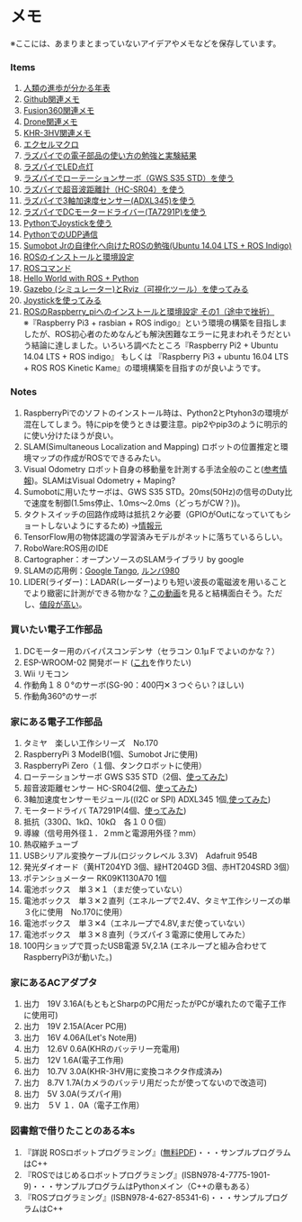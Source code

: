 # メモ
※ここには、あまりまとまっていないアイデアやメモなどを保存しています。


### Items
1. [人類の進歩が分かる年表](History.md)  
1. [Github関連メモ](GitHub.md)
1. [Fusion360関連メモ](Fusion360.md)
1. [Drone関連メモ](Drone.md)
1. [KHR-3HV関連メモ](KHR-3HV)
1. [エクセルマクロ](Excel_Macro)
1. [ラズパイでの電子部品の使い方の勉強と実験結果](Parts_test/README.md)
  1. [ラズパイでLED点灯](Parts_test/LED/README.md)
  1. [ラズパイでローテーションサーボ（GWS S35 STD）を使う](Parts_test/gws_s35_std/README.md)
  1. [ラズパイで超音波距離計（HC-SR04）を使う](Parts_test/HC_SR04/README.md)
  1. [ラズパイで3軸加速度センサー(ADXL345)を使う](Parts_test/adxl345/README.md)
  1. [ラズパイでDCモータードライバー(TA7291P)を使う](Parts_test/ta7291p/README.md)
  1. [PythonでJoystickを使う](Parts_test/joystick/README.md)
  1. [PythonでのUDP通信](Parts_test/udp/README.md)
1. [Sumobot Jrの自律化へ向けたROSの勉強(Ubuntu 14.04 LTS + ROS Indigo)](ROS/README.md)
  1. [ROSのインストールと環境設定](ROS/ros_install.md)  
  1. [ROSコマンド](ROS/ros_command.md)  
  1. [Hello World with ROS + Python](ROS/src/ros_start/README.md)
  1. [Gazebo (シミュレーター)とRviz（可視化ツール）を使ってみる](ROS/gazebo_Rviz.md)
  1. [Joystickを使ってみる](ROS/Joystick.md)
1. [ROSのRaspberry_piへのインストールと環境設定 その1（途中で挫折）](ROS_Raspi/ros_install_in_rasbian_rasbian_jessie.md)  
    ※『Raspberry Pi3 + rasbian + ROS indigo』という環境の構築を目指しましたが、ROS初心者のためなんども解決困難なエラーに見まわれそうだという結論に達しました。いろいろ調べたところ『Raspberry Pi2 + Ubuntu 14.04 LTS + ROS indigo』 もしくは 『Raspberry Pi3 + ubuntu 16.04 LTS + ROS ROS Kinetic Kame』の環境構築を目指すのが良いようです。  


### Notes
1. RaspberryPiでのソフトのインストール時は、Python2とPtyhon3の環境が混在してしまう。特にpipを使うときは要注意。pip2やpip3のように明示的に使い分けたほうが良い。  
1. SLAM(Simultaneous Localization and Mapping) ロボットの位置推定と環境マップの作成がROSでできるみたい。
1. Visual Odometry ロボット自身の移動量を計測する手法全般のこと([参考情報](https://medium.com/@NegativeMind/opencv%E3%81%A7%E3%82%AB%E3%83%A1%E3%83%A9%E7%94%BB%E5%83%8F%E3%81%8B%E3%82%89%E8%87%AA%E5%B7%B1%E4%BD%8D%E7%BD%AE%E8%AA%8D%E8%AD%98-visual-odometry-7a983cf64127#.2v97o6ir2))。SLAMはVisual Odometry + Maping?
1. Sumobotに用いたサーボは、GWS S35 STD。20ms(50Hz)の信号のDuty比で速度を制御(1.5ms停止、1.0ms～2.0ms（どっちがCW？))。
1. タクトスイッチの回路作成時は抵抗２ケ必要（GPIOがOutになっていてもショートしないようにするため) →[情報元](https://tool-lab.com/make/raspberrypi-startup-22/)
1. TensorFlow用の物体認識の学習済みモデルがネットに落ちているらしい。
1. RoboWare:ROS用のIDE
1. Cartographer：オープンソースのSLAMライブラリ by google  
1. SLAMの応用例：[Google Tango](https://get.google.com/tango/), [ルンバ980](http://trendy.nikkeibp.co.jp/article/pickup/20151002/1066839/?P=5&rt=nocnt)  
1. LIDER(ライダー)：LADAR(レーダー)よりも短い波長の電磁波を用いることでより緻密に計測ができる物かな？[この動画](https://www.youtube.com/watch?v=gCpCGkwwy8I)を見ると結構面白そう。ただし、[値段が高い](http://www.robotshop.com/jp/ja/lidar.html)。  

### 買いたい電子工作部品
1. DCモーター用のバイパスコンデンサ（セラコン 0.1μＦでよいのかな？）
1. ESP-WROOM-02 開発ボード ([これ](http://goji2100.com/blog/?p=534#comment-13214)を作りたい)
1. Wii リモコン
1. 作動角１８０°のサーボ(SG-90：400円✕３つぐらい？ほしい)
1. 作動角360°のサーボ

### 家にある電子工作部品
1. タミヤ　楽しい工作シリーズ　No.170
1. RaspberryPi 3 ModelB(1個、Sumobot Jrに使用)
1. RaspberryPi Zero（１個、タンクロボットに使用）
1. ローテーションサーボ GWS S35 STD（2個、[使ってみた](Parts_test/Rotation_servo/README.md))  
1. 超音波距離センサー HC-SR04(2個、[使ってみた](Parts_test/HC_SR04/README.md))
1. 3軸加速度センサーモジュール((I2C or SPI) ADXL345 1個,[使ってみた](Parts_test/adxl345/README.md))  
1. モータードライバ TA7291P(4個、[使ってみた](Parts_test/ta7291p/README.md))
1. 抵抗（330Ω、1kΩ、10kΩ　各１００個）
1. 導線（信号用外径１．２mmと電源用外径？mm）
1. 熱収縮チューブ
1. USBシリアル変換ケーブル(ロジックレベル 3.3V)　Adafruit 954B  
1. 発光ダイオード（黄HT204YD 3個、緑HT204GD 3個、赤HT204SRD 3個）
1. ポテンショメーター RK09K1130A70 1個
1. 電池ボックス　単３✕１（まだ使っていない）
1. 電池ボックス　単３✕２直列（エネループで2.4V、タミヤ工作シリーズの単３化に使用　No.170に使用）
1. 電池ボックス　単３✕4（エネループで4.8V,まだ使っていない）
1. 電池ボックス　単３✕８直列（ラズパイ３電源に使用してみた）
1. 100円ショップで買ったUSB電源 5V,2.1A (エネループと組み合わせてRaspberryPi3が動いた。)

### 家にあるACアダプタ
1. 出力　19V 3.16A(もともとSharpのPC用だったがPCが壊れたので電子工作に使用可)
1. 出力　19V 2.15A(Acer PC用)
1. 出力　16V 4.06A(Let's Note用)
1. 出力　12.6V 0.6A(KHRのバッテリー充電用)
1. 出力　12V 1.6A(電子工作用)
1. 出力　10.7V 3.0A(KHR-3HV用に変換コネクタ作成済み)
1. 出力　8.7V 1.7A(カメラのバッテリ用だったが使ってないので改造可)　
1. 出力　5V 3.0A(ラズパイ用)
1. 出力　５V １．0A（電子工作用）

### 図書館で借りたことのある本s
1. 『詳説 ROSロボットプログラミング』([無料PDF](http://irvs.github.io/rosbook_jp/))・・・サンプルプログラムはC++  
1. 『ROSではじめるロボットプログラミング』(ISBN978-4-7775-1901-9)・・・サンプルプログラムはPythonメイン（C++の章もある）  
1. 『ROSプログラミング』(ISBN978-4-627-85341-6)・・・サンプルプログラムはC++  
